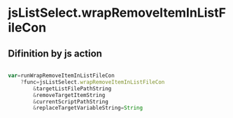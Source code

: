 # jsListSelect.wrapRemoveItemInListFileCon

## Difinition by js action

```js.js

var=runWrapRemoveItemInListFileCon
	?func=jsListSelect.wrapRemoveItemInListFileCon
		&targetListFilePathString
		&removeTargetItemString
		&currentScriptPathString
		&replaceTargetVariableString=String
```


